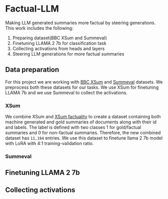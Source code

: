 # Factual-LLM
Making LLM generated summaries more factual by steering generations. This work includes the following:
1. Preparing dataset(BBC XSum and Summeval)
2. Finetuning LLAMA 2 7b for classification task
3. Collecting activations from heads and layers
4. Steering LLM generations for more factual summaries

## Data preparation
For this project we are working with [BBC XSum](https://huggingface.co/datasets/EdinburghNLP/xsum)  and [Summeval](https://huggingface.co/datasets/davidanugraha/SummEval) datasets. We preprocess both these datasets for our tasks. We use XSum for finetuning LLAMA 7b and we use Summeval to collect the activations.
### XSum
We combine XSum and [XSum factuality](https://huggingface.co/datasets/google-research-datasets/xsum_factuality) to create a dataset containing both machine generated and gold summaries of documents along with their id and labels. The label is defined with two classes 1 for gold/factual summaries and 0 for non-factual summaries. Therefore, the new combined dataset has `11,194` entries. We use this dataset to finetune llama 2 7b model with LoRA with 4:1 training-validation ratio.

### Summeval

## Finetuning LLAMA 2 7b

## Collecting activations
